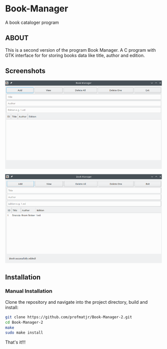 # Book-Manager
A book cataloger program

## ABOUT

This is a second version of the program Book Manager. A C program with GTK interface for for storing books data like title, author and edition.

## Screenshots

![Screenshot of Window Program1](Figures/screenshot.png)

![Screenshot of Window Program2](Figures/screenshot1.png)

## Installation

### Manual Installation

Clone the repository and navigate into the project directory, build and install:

```bash
git clone https://github.com/profmatjr/Book-Manager-2.git
cd Book-Manager-2
make
sudo make install

```

That's it!!!







